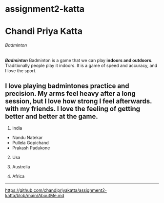 # assignment2-katta
# Chandi Priya Katta
###### Badminton
***Badminton***
 Badminton is a game that we can play **indoors and outdoors**. Traditionally people play it indoors. It is a game of speed and accuracy, and I love the sport.

I love playing badmintones practice and precision. My arms feel heavy after a long session, but I love how strong I feel afterwards.
with my friends. I love the feeling of **getting better and better at the game**.
---
1. India

* Nandu Natekar
* Pullela Gopichand
* Prakash Padukone

2. Usa


3. Austrelia


4. Africa


---



https://github.com/chandipriyakatta/assignment2-katta/blob/main/AboutMe.md
